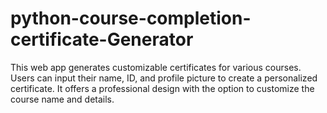 # python-course-completion-certificate-Generator
This web app generates customizable certificates for various courses. Users can input their name, ID, and profile picture to create a personalized certificate. It offers a professional design with the option to customize the course name and details.
